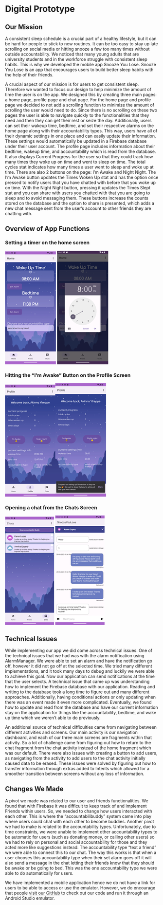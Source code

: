 # Digital Prototype

## Our Mission

A consistent sleep schedule is a crucial part of a healthy lifestyle, but it can be hard for people to stick to new routines. It can be too easy to stay up late scrolling on social media or hitting snooze a few too many times without outside accountability. We noticed that many young adults that are university students and in the workforce struggle with consistent sleep habits. This is why we developed the mobile app Snooze You Lose. Snooze You Lose is an app that encourages users to build better sleep habits with the help of their friends.

A crucial aspect of our mission is for users to get consistent sleep. Therefore we wanted to focus our design to help minimize the amount of time the user is on the app. We designed this by creating three main pages: a home page, profile page and chat page. For the home page and profile page we decided to not add a scrolling function to minimize the amount of scrolling the user would need to do. Since there is no scrolling on these two pages the user is able to navigate quickly to the functionalities that they need and then they can get their rest or seize the day. Additionally, users can set their wakeup time, bedtime, and set their respective alarms on the home page along with their accountability types. This way, users have all of their dynamic settings in one place and can easily update their information. These settings would automatically be updated in a Firebase database under their user account. The profile page includes information about their bedtime, wakeup time, and accountability which is read from the database. It also displays Current Progress for the user so that they could track how many times they woke up on time and went to sleep on time. The total cycles stat indicates how many times a user went to sleep and woke up at time. There are also 2 buttons on the page: I’m Awake and Night Night. The I’m Awake button updates the Times Woken Up stat and has the option once pressed to notify users that you have chatted with before that you woke up on time. With the Night Night button, pressing it updates the Times Slept stat and you can share with users you chatted with that you are going to sleep and to avoid messaging them. These buttons increase the counts stored on the database and the option to share is presented, which adds a new chat message sent from the user’s account to other friends they are chatting with.

## Overview of App Functions

### Setting a timer on the home screen

![home screen](images/prototype_1.png) ![timer selection](images/prototype_2.png)

### Hitting the “I’m Awake” Button on the Profile Screen

![profile screen](images/prototype_3.png)![share prompt](images/prototype_4.png)

### Opening a chat from the Chats Screen                    

![chat screen](images/prototype_5.png) ![chatting with another user](images/prototype_6.png)

## Technical Issues

While implementing our app we did come across technical issues. One of the technical issues that we had was with the alarm notification using AlarmManager. We were able to set an alarm and have the notification go off, however it did not go off at the selected time. We tried many different implementations, and it took many days to debug and luckily we were able to achieve this goal. Now our application can send notifications at the time that the user selects. A technical issue that came up was understanding how to implement the Firebase database with our application. Reading and writing to the database took a long time to figure out and many different approaches. Additionally, having conditional actions or only updating when there was an event made it even more complicated. Eventually, we found how to update and read from the database and have our current information stay on the application for things like the accountability, bedtime, and wake up time which we weren’t able to do previously.

An additional source of technical difficulties came from navigating between different activities and screens. Our main activity is our navigation dashboard, and each of our three main screens are fragments within that activity. So a lot of challenge came from figuring out how to return to the chat fragment from the chat activity instead of the home fragment which was our default. There were also issues with creating a button to add users, as navigating from the activity to add users to the chat activity initially caused data to be erased. These issues were solved by figuring out how to transfer information through extras added to Intents which allowed for a smoother transition between screens without any loss of information.

## Changes We Made

A pivot we made was related to our user and friends functionalities. We found that with Firebase it was difficult to keep track of and implement Friends within users. So, we needed to change how users interacted with each other. This is where the “accountabilibuddy” system came into play where users could chat with each other to become buddies. Another pivot we had to make is related to the accountability types. Unfortunately, due to time constraints, we were unable to implement other accountability types to be automatic for users (such as donating money, or calling other users) so we had to rely on personal and social accountability for those and they acted more like suggestions instead. The accountability type “text a friend” we were able to connect this to our chat. The way this works is that when a user chooses this accountability type when their set alarm goes off it will also send a message in the chat letting their friends know that they should be awake or be going to bed. This was the one accountability type we were able to do automatically for users. 

We have implemented a mobile application hence we do not have a link for users to be able to access or use the emulator. However, we do encourage that people [visit our GitHub]( https://github.com/UWSocialComputing/snooze-you-lose-code.git 
) to check out our code and run it through an Android Studio emulator.
